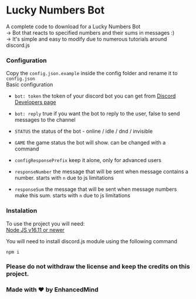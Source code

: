 # Lucky Numbers Bot
A complete code to download for a Lucky Numbers Bot  
-> Bot that reacts to specified numbers and their sums in messages :)  
-> It's simple and easy to modify due to numerous tutorials around discord.js  
  
### Configuration
Copy the `config.json.example` inside the config folder and rename it to `config.json`  
Basic configuration  
- `bot: token` the token of your discord bot you can get from [Discord Developers page](https://discord.com/developers/applications)  
- `bot: reply` true if you want the bot to reply to the user, false to send messages to the channel  
  
- `STATUS` the status of the bot - online / idle / dnd / invisible  
- `GAME` the game status the bot will show. can be changed with a command  
  
- `configResponsePrefix` keep it alone, only for advanced users  
  
- `responseNumber` the message that will be sent when message contains a number. starts with `n` due to js limitations  
- `responseSum` the message that will be sent when message numbers make this sum. starts with `n` due to js limitations  
  
### Instalation
To use the project you will need:  
[Node JS v16.11 or newer](https://nodejs.org/en/)  
  
You will need to install discord.js module using the following command  

`npm i`  
  
  
### Please do not withdraw the license and keep the credits on this project.
### Made with ❤️ by EnhancedMind  
